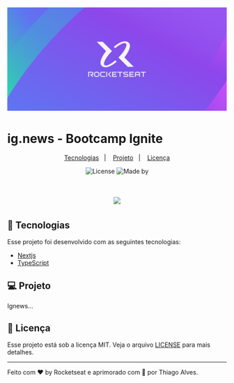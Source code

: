                                     
                 
<h1 align="center">      
    <img src="https://raw.githubusercontent.com/Rocketseat/rocketseat-vscode-reactjs-snippets/master/images/rocketseat_logo.png" >
</h1>                

# ig.news - Bootcamp Ignite 
              
<p align="center">     
  <a href="#-tecnologias">Tecnologias</a>&nbsp;&nbsp;&nbsp;|&nbsp;&nbsp;&nbsp;  
  <a href="#-projeto">Projeto</a>&nbsp;&nbsp;&nbsp;|&nbsp;&nbsp;&nbsp;  
  <a href="#memo-licença">Licença</a>        
</p>                               

                                               
<p align="center">                                                          
           
  <img alt="License" src="https://img.shields.io/static/v1?label=license&message=MIT&color=15C3D6&labelColor=000000">
  <img alt="Made by" src="https://img.shields.io/static/v1?label=made_by&message=Rocketseat&color=15C3D6&labelColor=000000">

              
</p>              

 
<h1 align="center">      
    <img src="https://ik.imagekit.io/hld13bjzb1/Screenshot_from_2021-06-08_13-46-37_IJVKIXg8g.png" >
</h1>                
      
                       
## 🚀 Tecnologias                              
       
Esse projeto foi desenvolvido com as seguintes tecnologias:
  
 
- [Nextjs](https://nextjs.org/)  
- [TypeScript](https://www.typescriptlang.org/)  
 
  
   
## 💻 Projeto            

 Ignews... 

 
        
 
## :memo: Licença

Esse projeto está sob a licença MIT. Veja o arquivo [LICENSE](LICENSE.md) para mais detalhes.

---

Feito com ♥ by Rocketseat e aprimorado com 💜 por Thiago Alves.


